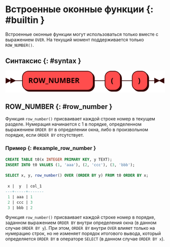 # Встроенные оконные функции {: #builtin }

Встроенные оконные функции могут использоваться только вместе с выражением
`OVER`. На текущий момент поддерживается только `ROW_NUMBER()`.

## Синтаксис {: #syntax }

![BUILTIN](../../images/ebnf/builtin.svg)

## ROW_NUMBER {: #row_number }

Функция `row_number()` присваивает каждой строке номер в текущем разделе.
Нумерация начинается с 1 в порядке, определенном выражением `ORDER BY`
в определении окна, либо в произвольном порядке, если `ORDER BY` отсутствует.

### Пример {: #example_row_number }

```sql
CREATE TABLE t0(x INTEGER PRIMARY KEY, y TEXT);
INSERT INTO t0 VALUES (1, 'aaa'), (2, 'ccc'), (3, 'bbb');

SELECT x, y, row_number() OVER (ORDER BY y) FROM t0 ORDER BY x;

 x |  y  | col_1
---+-----+-------
 1 | aaa | 1
 2 | ccc | 3
 3 | bbb | 2
```

Функция `row_number()` присваивает каждой строке номер в порядке,
заданном выражением `ORDER BY` внутри определения окна (в данном случае
`ORDER BY y`). При этом, `ORDER BY` внутри `OVER` влияет только на нумерацию
строк, но не изменяет порядок итогового вывода, который определяется
`ORDER BY` в операторе `SELECT` (в данном случае `ORDER BY x`).
